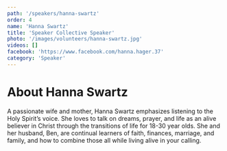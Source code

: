 ```yaml
---
path: '/speakers/hanna-swartz'
order: 4
name: 'Hanna Swartz'
title: 'Speaker Collective Speaker'
photo: '/images/volunteers/hanna-swartz.jpg'
videos: []
facebook: 'https://www.facebook.com/hanna.hager.37'
category: 'Speaker'
---
```


# About Hanna Swartz

A passionate wife and mother, Hanna Swartz emphasizes listening to the Holy Spirit’s voice. She loves to talk on dreams, prayer, and life as an alive believer in Christ through the transitions of life for 18-30 year olds. She and her husband, Ben, are continual learners of faith, finances, marriage, and family, and how to combine those all while living alive in your calling.
